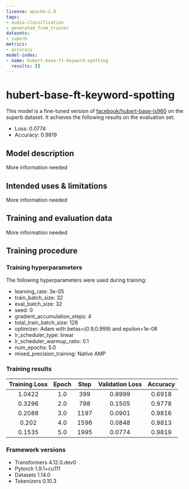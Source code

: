 ```yaml
---
license: apache-2.0
tags:
- audio-classification
- generated_from_trainer
datasets:
- superb
metrics:
- accuracy
model-index:
- name: hubert-base-ft-keyword-spotting
  results: []
---
```


<!-- This model card has been generated automatically according to the information the Trainer had access to. You
should probably proofread and complete it, then remove this comment. -->

# hubert-base-ft-keyword-spotting

This model is a fine-tuned version of [facebook/hubert-base-ls960](https://huggingface.co/facebook/hubert-base-ls960) on the superb dataset.
It achieves the following results on the evaluation set:
- Loss: 0.0774
- Accuracy: 0.9819

## Model description

More information needed

## Intended uses & limitations

More information needed

## Training and evaluation data

More information needed

## Training procedure

### Training hyperparameters

The following hyperparameters were used during training:
- learning_rate: 3e-05
- train_batch_size: 32
- eval_batch_size: 32
- seed: 0
- gradient_accumulation_steps: 4
- total_train_batch_size: 128
- optimizer: Adam with betas=(0.9,0.999) and epsilon=1e-08
- lr_scheduler_type: linear
- lr_scheduler_warmup_ratio: 0.1
- num_epochs: 5.0
- mixed_precision_training: Native AMP

### Training results

| Training Loss | Epoch | Step | Validation Loss | Accuracy |
|:-------------:|:-----:|:----:|:---------------:|:--------:|
| 1.0422        | 1.0   | 399  | 0.8999          | 0.6918   |
| 0.3296        | 2.0   | 798  | 0.1505          | 0.9778   |
| 0.2088        | 3.0   | 1197 | 0.0901          | 0.9816   |
| 0.202         | 4.0   | 1596 | 0.0848          | 0.9813   |
| 0.1535        | 5.0   | 1995 | 0.0774          | 0.9819   |


### Framework versions

- Transformers 4.12.0.dev0
- Pytorch 1.9.1+cu111
- Datasets 1.14.0
- Tokenizers 0.10.3
